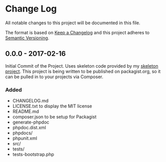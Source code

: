 
# Change Log

All notable changes to this project will be documented in this file.

The format is based on [Keep a Changelog](http://keepachangelog.com/)
and this project adheres to [Semantic Versioning](http://semver.org/).


## 0.0.0 - 2017-02-16

Initial Commit of the Project. Uses skeleton code provided by my 
[skeleton project](https://github.com/andrewwoods/skeleton). This project 
is being written to be published on packagist.org, so it can be pulled in 
to your projects via Composer. 

### Added

- CHANGELOG.md
- LICENSE.txt to display the MIT license
- README.md
- composer.json to be setup for Packagist 
- generate-phpdoc
- phpdoc.dist.xml
- phpdocs/
- phpunit.xml
- src/
- tests/
- tests-bootstrap.php


